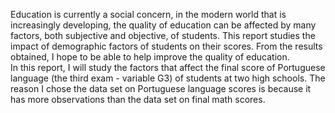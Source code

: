Education is currently a social concern, in the modern world that is increasingly developing, the quality of education can be affected by many factors, both subjective and objective, of students. This report studies the impact of demographic factors of students on their scores. From the results obtained, I hope to be able to help improve the quality of education.  
In this report, I will study the factors that affect the final score of Portuguese language (the third exam - variable G3) of students at two high schools. The reason I chose the data set on Portuguese language scores is because it has more observations than the data set on final math scores.
